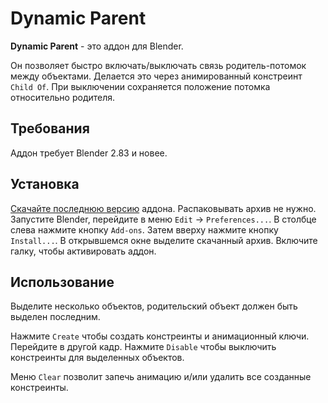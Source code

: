 # Dynamic Parent

__Dynamic Parent__ - это аддон для Blender.

Он позволяет быстро включать/выключать связь родитель-потомок между объектами. Делается это через анимированный констреинт `Child Of`. При выключении сохраняется положение потомка относительно родителя.

## Требования

Аддон требует Blender 2.83 и новее.


## Установка

[Скачайте последнюю версию](https://github.com/romanvolodin/dynamic_parent/releases/download/v0.52.0/dynamic_parent_v0.52.0.zip) аддона. Распаковывать архив не нужно. Запустите Blender, перейдите в меню `Edit` → `Preferences...`. В столбце слева нажмите кнопку `Add-ons`. Затем вверху нажмите кнопку `Install...`. В открывшемся окне выделите скачанный архив. Включите галку, чтобы активировать аддон.


## Использование
Выделите несколько объектов, родительский объект должен быть выделен последним. 

Нажмите `Create` чтобы создать констреинты и анимационный ключи. Перейдите в другой кадр. Нажмите `Disable` чтобы выключить констреинты для выделенных объектов.

Меню `Clear` позволит запечь анимацию и/или удалить все созданные констреинты.